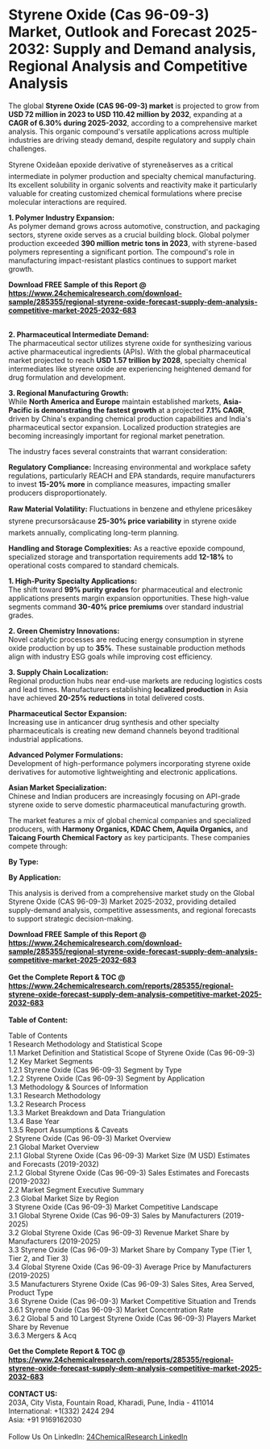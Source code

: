 <h1>Styrene Oxide (Cas 96-09-3) Market, Outlook and Forecast 2025-2032: Supply and Demand analysis, Regional Analysis and Competitive Analysis</h1><p>The global <strong>Styrene Oxide (CAS 96-09-3) market</strong> is projected to grow from <strong>USD 72 million in 2023 to USD 110.42 million by 2032</strong>, expanding at a <strong>CAGR of 6.30% during 2025-2032</strong>, according to a comprehensive market analysis. This organic compound's versatile applications across multiple industries are driving steady demand, despite regulatory and supply chain challenges.</p><p>Styrene Oxideâan epoxide derivative of styreneâserves as a critical intermediate in polymer production and specialty chemical manufacturing. Its excellent solubility in organic solvents and reactivity make it particularly valuable for creating customized chemical formulations where precise molecular interactions are required.</p><p><strong>1. Polymer Industry Expansion:</strong><br>
As polymer demand grows across automotive, construction, and packaging sectors, styrene oxide serves as a crucial building block. Global polymer production exceeded <strong>390 million metric tons in 2023</strong>, with styrene-based polymers representing a significant portion. The compound's role in manufacturing impact-resistant plastics continues to support market growth.</p><div><b>Download FREE Sample of this Report @ 
            <a href="https://www.24chemicalresearch.com/download-sample/285355/regional-styrene-oxide-forecast-supply-dem-analysis-competitive-market-2025-2032-683">
            https://www.24chemicalresearch.com/download-sample/285355/regional-styrene-oxide-forecast-supply-dem-analysis-competitive-market-2025-2032-683</a></b></div><br><p><strong>2. Pharmaceutical Intermediate Demand:</strong><br>
The pharmaceutical sector utilizes styrene oxide for synthesizing various active pharmaceutical ingredients (APIs). With the global pharmaceutical market projected to reach <strong>USD 1.57 trillion by 2028</strong>, specialty chemical intermediates like styrene oxide are experiencing heightened demand for drug formulation and development.</p><p><strong>3. Regional Manufacturing Growth:</strong><br>
While <strong>North America and Europe</strong> maintain established markets, <strong>Asia-Pacific is demonstrating the fastest growth</strong> at a projected <strong>7.1% CAGR</strong>, driven by China's expanding chemical production capabilities and India's pharmaceutical sector expansion. Localized production strategies are becoming increasingly important for regional market penetration.</p><p>The industry faces several constraints that warrant consideration:</p><p><strong>Regulatory Compliance:</strong> Increasing environmental and workplace safety regulations, particularly REACH and EPA standards, require manufacturers to invest <strong>15-20% more</strong> in compliance measures, impacting smaller producers disproportionately.</p><p><strong>Raw Material Volatility:</strong> Fluctuations in benzene and ethylene pricesâkey styrene precursorsâcause <strong>25-30% price variability</strong> in styrene oxide markets annually, complicating long-term planning.</p><p><strong>Handling and Storage Complexities:</strong> As a reactive epoxide compound, specialized storage and transportation requirements add <strong>12-18%</strong> to operational costs compared to standard chemicals.</p><p><strong>1. High-Purity Specialty Applications:</strong><br>
The shift toward <strong>99% purity grades</strong> for pharmaceutical and electronic applications presents margin expansion opportunities. These high-value segments command <strong>30-40% price premiums</strong> over standard industrial grades.</p><p><strong>2. Green Chemistry Innovations:</strong><br>
Novel catalytic processes are reducing energy consumption in styrene oxide production by up to <strong>35%</strong>. These sustainable production methods align with industry ESG goals while improving cost efficiency.</p><p><strong>3. Supply Chain Localization:</strong><br>
Regional production hubs near end-use markets are reducing logistics costs and lead times. Manufacturers establishing <strong>localized production</strong> in Asia have achieved <strong>20-25% reductions</strong> in total delivered costs.</p><p><strong>Pharmaceutical Sector Expansion:</strong><br>
	Increasing use in anticancer drug synthesis and other specialty pharmaceuticals is creating new demand channels beyond traditional industrial applications.</p><p><strong>Advanced Polymer Formulations:</strong><br>
	Development of high-performance polymers incorporating styrene oxide derivatives for automotive lightweighting and electronic applications.</p><p><strong>Asian Market Specialization:</strong><br>
	Chinese and Indian producers are increasingly focusing on API-grade styrene oxide to serve domestic pharmaceutical manufacturing growth.</p><p>The market features a mix of global chemical companies and specialized producers, with <strong>Harmony Organics, KDAC Chem, Aquila Organics,</strong> and <strong>Taicang Fourth Chemical Factory</strong> as key participants. These companies compete through:</p><p><strong>By Type:</strong></p><p><strong>By Application:</strong></p><p>This analysis is derived from a comprehensive market study on the Global Styrene Oxide (CAS 96-09-3) Market 2025-2032, providing detailed supply-demand analysis, competitive assessments, and regional forecasts to support strategic decision-making.</p><div><b>Download FREE Sample of this Report @ 
            <a href="https://www.24chemicalresearch.com/download-sample/285355/regional-styrene-oxide-forecast-supply-dem-analysis-competitive-market-2025-2032-683">
            https://www.24chemicalresearch.com/download-sample/285355/regional-styrene-oxide-forecast-supply-dem-analysis-competitive-market-2025-2032-683</a></b></div><br><div><b>Get the Complete Report & TOC @ 
            <a href="https://www.24chemicalresearch.com/reports/285355/regional-styrene-oxide-forecast-supply-dem-analysis-competitive-market-2025-2032-683">
            https://www.24chemicalresearch.com/reports/285355/regional-styrene-oxide-forecast-supply-dem-analysis-competitive-market-2025-2032-683</a></b></div><br>
            <b>Table of Content:</b><p>Table of Contents<br />
1 Research Methodology and Statistical Scope<br />
1.1 Market Definition and Statistical Scope of Styrene Oxide (Cas 96-09-3)<br />
1.2 Key Market Segments<br />
1.2.1 Styrene Oxide (Cas 96-09-3) Segment by Type<br />
1.2.2 Styrene Oxide (Cas 96-09-3) Segment by Application<br />
1.3 Methodology & Sources of Information<br />
1.3.1 Research Methodology<br />
1.3.2 Research Process<br />
1.3.3 Market Breakdown and Data Triangulation<br />
1.3.4 Base Year<br />
1.3.5 Report Assumptions & Caveats<br />
2 Styrene Oxide (Cas 96-09-3) Market Overview<br />
2.1 Global Market Overview<br />
2.1.1 Global Styrene Oxide (Cas 96-09-3) Market Size (M USD) Estimates and Forecasts (2019-2032)<br />
2.1.2 Global Styrene Oxide (Cas 96-09-3) Sales Estimates and Forecasts (2019-2032)<br />
2.2 Market Segment Executive Summary<br />
2.3 Global Market Size by Region<br />
3 Styrene Oxide (Cas 96-09-3) Market Competitive Landscape<br />
3.1 Global Styrene Oxide (Cas 96-09-3) Sales by Manufacturers (2019-2025)<br />
3.2 Global Styrene Oxide (Cas 96-09-3) Revenue Market Share by Manufacturers (2019-2025)<br />
3.3 Styrene Oxide (Cas 96-09-3) Market Share by Company Type (Tier 1, Tier 2, and Tier 3)<br />
3.4 Global Styrene Oxide (Cas 96-09-3) Average Price by Manufacturers (2019-2025)<br />
3.5 Manufacturers Styrene Oxide (Cas 96-09-3) Sales Sites, Area Served, Product Type<br />
3.6 Styrene Oxide (Cas 96-09-3) Market Competitive Situation and Trends<br />
3.6.1 Styrene Oxide (Cas 96-09-3) Market Concentration Rate<br />
3.6.2 Global 5 and 10 Largest Styrene Oxide (Cas 96-09-3) Players Market Share by Revenue<br />
3.6.3 Mergers & Acq</p><div><b>Get the Complete Report & TOC @ 
            <a href="https://www.24chemicalresearch.com/reports/285355/regional-styrene-oxide-forecast-supply-dem-analysis-competitive-market-2025-2032-683">
            https://www.24chemicalresearch.com/reports/285355/regional-styrene-oxide-forecast-supply-dem-analysis-competitive-market-2025-2032-683</a></b></div><br><b>CONTACT US:</b><br>
            203A, City Vista, Fountain Road, Kharadi, Pune, India - 411014<br>
            International: +1(332) 2424 294<br>
            Asia: +91 9169162030 <br><br>
            Follow Us On LinkedIn: <a href="https://www.linkedin.com/company/24chemicalresearch/">24ChemicalResearch LinkedIn</a>